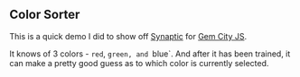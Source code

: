 ## Color Sorter

This is a quick demo I did to show off [Synaptic](http://caza.la/synaptic) for [Gem City JS](http://gemcityjs.com).

It knows of 3 colors - `red`, `green, and `blue`. And after it has been trained, it can make a pretty good guess as to which color is currently selected.
